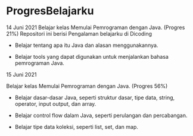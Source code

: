 # ProgresBelajarku
14 Juni 2021
Belajar kelas Memulai Pemrograman dengan Java. (Progres 21%)
Repositori ini berisi Pengalaman belajarku di Dicoding

* Belajar tentang apa itu Java dan alasan menggunakannya.

* Belajar tools yang dapat digunakan untuk menjalankan bahasa pemrograman Java.
 
 15 Juni 2021

Belajar kelas Memulai Pemrograman dengan Java. (Progres 56%)

  * Belajar dasar-dasar Java, seperti struktur dasar, tipe data, string, operator, input output, dan array.

  * Belajar control flow dalam Java, seperti perulangan dan percabangan.

  * Belajar tipe data koleksi, seperti list, set, dan map.
